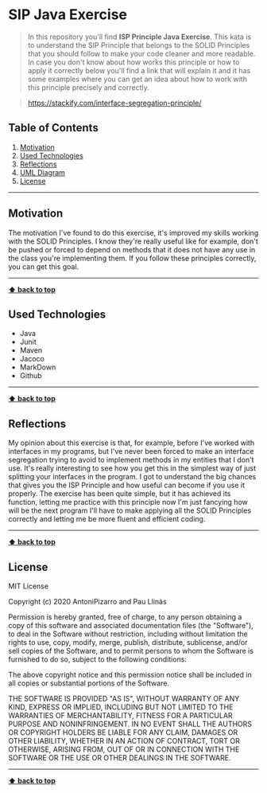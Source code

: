 # SIP Java Exercise

> In this repository you'll find **ISP Principle Java Exercise**. This kata is to understand the SIP Principle that belongs to the SOLID Principles that you should follow to make your code cleaner and more readable. In case you don't know about how works this principle or how to apply it correctly below you'll find a link that will explain it and it has some examples where you can get an idea about how to work with this principle precisely and correctly.

> https://stackify.com/interface-segregation-principle/

## Table of Contents

1. [Motivation](#motivation)
1. [Used Technologies](#used-technologies)
1. [Reflections](#reflections)
1. [UML Diagram](#uml-diagram)
1. [License](#license)

---

## Motivation

The motivation I've found to do this exercise, it's improved my skills working with the SOLID Principles. I know they're really useful like for example, don't be pushed or forced to depend on methods that it does not have any use in the class you're implementing them. If you follow these principles correctly, you can get this goal.

---

**[⬆ back to top](#table-of-contents)**

## Used Technologies

- Java
- Junit
- Maven
- Jacoco
- MarkDown
- Github

---

**[⬆ back to top](#table-of-contents)**

## Reflections

My opinion about this exercise is that, for example, before I've worked with interfaces in my programs, but I've never been forced to make an interface segregation trying to avoid to implement methods in my entities that I don't use. It's really interesting to see how you get this in the simplest way of just splitting your interfaces in the program. I got to understand the big chances that gives you the ISP Principle and how useful can become if you use it properly. The exercise has been quite simple, but it has achieved its function, letting me practice with this principle now I'm just fancying how will be the next program I'll have to make applying all the SOLID Principles correctly and letting me be more fluent and efficient coding.

---

**[⬆ back to top](#table-of-contents)**

## License

MIT License

Copyright (c) 2020 AntoniPizarro and Pau Llinàs

Permission is hereby granted, free of charge, to any person obtaining a copy
of this software and associated documentation files (the "Software"), to deal
in the Software without restriction, including without limitation the rights
to use, copy, modify, merge, publish, distribute, sublicense, and/or sell
copies of the Software, and to permit persons to whom the Software is
furnished to do so, subject to the following conditions:

The above copyright notice and this permission notice shall be included in all
copies or substantial portions of the Software.

THE SOFTWARE IS PROVIDED "AS IS", WITHOUT WARRANTY OF ANY KIND, EXPRESS OR
IMPLIED, INCLUDING BUT NOT LIMITED TO THE WARRANTIES OF MERCHANTABILITY,
FITNESS FOR A PARTICULAR PURPOSE AND NONINFRINGEMENT. IN NO EVENT SHALL THE
AUTHORS OR COPYRIGHT HOLDERS BE LIABLE FOR ANY CLAIM, DAMAGES OR OTHER
LIABILITY, WHETHER IN AN ACTION OF CONTRACT, TORT OR OTHERWISE, ARISING FROM,
OUT OF OR IN CONNECTION WITH THE SOFTWARE OR THE USE OR OTHER DEALINGS IN THE
SOFTWARE.

---

**[⬆ back to top](#table-of-contents)**
